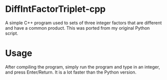 # DiffIntFactorTriplet-cpp
A simple C++ program used to sets of three integer factors that are different and have a common product. This was ported from my original Python script.  

# Usage
After compiling the program, simply run the program and type in an integer, and press Enter/Return. It is a lot faster than the Python version.
